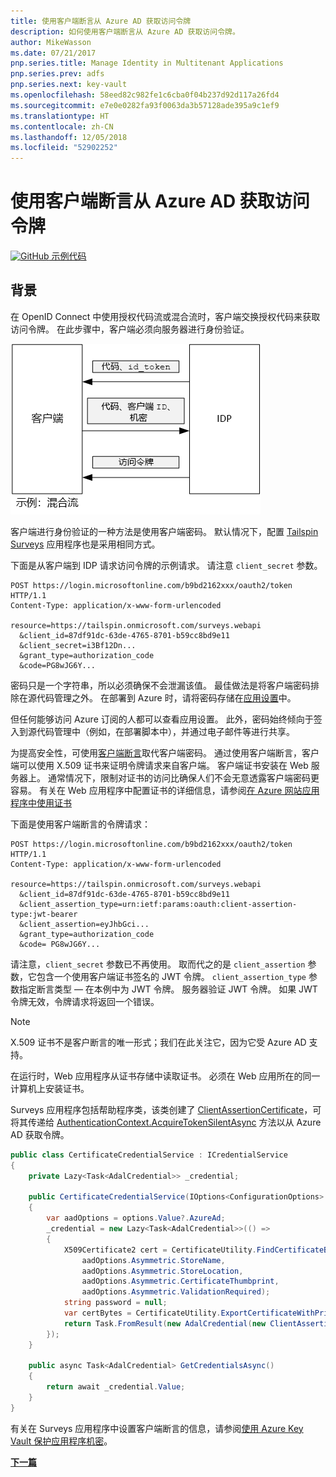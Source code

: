 ```yaml
---
title: 使用客户端断言从 Azure AD 获取访问令牌
description: 如何使用客户端断言从 Azure AD 获取访问令牌。
author: MikeWasson
ms.date: 07/21/2017
pnp.series.title: Manage Identity in Multitenant Applications
pnp.series.prev: adfs
pnp.series.next: key-vault
ms.openlocfilehash: 58eed82c982fe1c6cba0f04b237d92d117a26fd4
ms.sourcegitcommit: e7e0e0282fa93f0063da3b57128ade395a9c1ef9
ms.translationtype: HT
ms.contentlocale: zh-CN
ms.lasthandoff: 12/05/2018
ms.locfileid: "52902252"
---
```

# <a name="use-client-assertion-to-get-access-tokens-from-azure-ad"></a>使用客户端断言从 Azure AD 获取访问令牌

[![GitHub](../_images/github.png) 示例代码][sample application]

## <a name="background"></a>背景
在 OpenID Connect 中使用授权代码流或混合流时，客户端交换授权代码来获取访问令牌。 在此步骤中，客户端必须向服务器进行身份验证。

![客户端机密](./images/client-secret.png)

客户端进行身份验证的一种方法是使用客户端密码。 默认情况下，配置 [Tailspin Surveys][Surveys] 应用程序也是采用相同方式。

下面是从客户端到 IDP 请求访问令牌的示例请求。 请注意 `client_secret` 参数。

```
POST https://login.microsoftonline.com/b9bd2162xxx/oauth2/token HTTP/1.1
Content-Type: application/x-www-form-urlencoded

resource=https://tailspin.onmicrosoft.com/surveys.webapi
  &client_id=87df91dc-63de-4765-8701-b59cc8bd9e11
  &client_secret=i3Bf12Dn...
  &grant_type=authorization_code
  &code=PG8wJG6Y...
```

密码只是一个字符串，所以必须确保不会泄漏该值。 最佳做法是将客户端密码排除在源代码管理之外。 在部署到 Azure 时，请将密码存储在[应用设置][configure-web-app]中。

但任何能够访问 Azure 订阅的人都可以查看应用设置。 此外，密码始终倾向于签入到源代码管理中（例如，在部署脚本中），并通过电子邮件等进行共享。

为提高安全性，可使用[客户端断言]取代客户端密码。 通过使用客户端断言，客户端可以使用 X.509 证书来证明令牌请求来自客户端。 客户端证书安装在 Web 服务器上。 通常情况下，限制对证书的访问比确保人们不会无意透露客户端密码更容易。 有关在 Web 应用程序中配置证书的详细信息，请参阅[在 Azure 网站应用程序中使用证书][using-certs-in-websites]

下面是使用客户端断言的令牌请求：

```
POST https://login.microsoftonline.com/b9bd2162xxx/oauth2/token HTTP/1.1
Content-Type: application/x-www-form-urlencoded

resource=https://tailspin.onmicrosoft.com/surveys.webapi
  &client_id=87df91dc-63de-4765-8701-b59cc8bd9e11
  &client_assertion_type=urn:ietf:params:oauth:client-assertion-type:jwt-bearer
  &client_assertion=eyJhbGci...
  &grant_type=authorization_code
  &code= PG8wJG6Y...
```

请注意，`client_secret` 参数已不再使用。 取而代之的是 `client_assertion` 参数，它包含一个使用客户端证书签名的 JWT 令牌。 `client_assertion_type` 参数指定断言类型 &mdash; 在本例中为 JWT 令牌。 服务器验证 JWT 令牌。 如果 JWT 令牌无效，令牌请求将返回一个错误。

> [!NOTE]
> X.509 证书不是客户断言的唯一形式；我们在此关注它，因为它受 Azure AD 支持。
> 
> 

在运行时，Web 应用程序从证书存储中读取证书。 必须在 Web 应用所在的同一计算机上安装证书。

Surveys 应用程序包括帮助程序类，该类创建了 [ClientAssertionCertificate](/dotnet/api/microsoft.identitymodel.clients.activedirectory.clientassertioncertificate)，可将其传递给 [AuthenticationContext.AcquireTokenSilentAsync](/dotnet/api/microsoft.identitymodel.clients.activedirectory.authenticationcontext.acquiretokensilentasync) 方法以从 Azure AD 获取令牌。

```csharp
public class CertificateCredentialService : ICredentialService
{
    private Lazy<Task<AdalCredential>> _credential;

    public CertificateCredentialService(IOptions<ConfigurationOptions> options)
    {
        var aadOptions = options.Value?.AzureAd;
        _credential = new Lazy<Task<AdalCredential>>(() =>
        {
            X509Certificate2 cert = CertificateUtility.FindCertificateByThumbprint(
                aadOptions.Asymmetric.StoreName,
                aadOptions.Asymmetric.StoreLocation,
                aadOptions.Asymmetric.CertificateThumbprint,
                aadOptions.Asymmetric.ValidationRequired);
            string password = null;
            var certBytes = CertificateUtility.ExportCertificateWithPrivateKey(cert, out password);
            return Task.FromResult(new AdalCredential(new ClientAssertionCertificate(aadOptions.ClientId, new X509Certificate2(certBytes, password))));
        });
    }

    public async Task<AdalCredential> GetCredentialsAsync()
    {
        return await _credential.Value;
    }
}
```

有关在 Surveys 应用程序中设置客户端断言的信息，请参阅[使用 Azure Key Vault 保护应用程序机密][key vault]。

[**下一篇**][key vault]

<!-- Links -->
[configure-web-app]: /azure/app-service-web/web-sites-configure/
[azure-management-portal]: https://portal.azure.com
[客户端断言]: https://tools.ietf.org/html/rfc7521
[key vault]: key-vault.md
[Setup-KeyVault]: https://github.com/mspnp/multitenant-saas-guidance/blob/master/scripts/Setup-KeyVault.ps1
[Surveys]: tailspin.md
[using-certs-in-websites]: https://azure.microsoft.com/blog/using-certificates-in-azure-websites-applications/

[sample application]: https://github.com/mspnp/multitenant-saas-guidance
